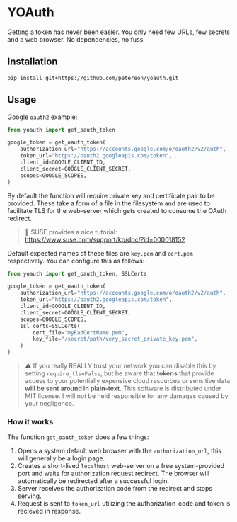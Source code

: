 # YOAuth

Getting a token has never been easier. You only need few URLs, few secrets and a web browser. No dependencies, no fuss.

## Installation

```
pip install git+https://github.com/petereon/yoauth.git
```

## Usage

Google `oauth2` example:

```python
from yoauth import get_oauth_token

google_token = get_oauth_token(
    authorization_url="https://accounts.google.com/o/oauth2/v2/auth",
    token_url="https://oauth2.googleapis.com/token",
    client_id=GOOGLE_CLIENT_ID,
    client_secret=GOOGLE_CLIENT_SECRET,
    scopes=GOOGLE_SCOPES,
)
```

By default the function will require private key and certificate pair to be provided. These take a form of a file in the filesystem and are used to facilitate TLS for the web-server which gets created to consume the OAuth redirect. 

> 📝 SUSE provides a nice tutorial: https://www.suse.com/support/kb/doc/?id=000018152

Default expected names of these files are `key.pem` and `cert.pem` respectively. You can configure this as follows:

```python
from yoauth import get_oauth_token, SSLCerts

google_token = get_oauth_token(
    authorization_url="https://accounts.google.com/o/oauth2/v2/auth",
    token_url="https://oauth2.googleapis.com/token",
    client_id=GOOGLE_CLIENT_ID,
    client_secret=GOOGLE_CLIENT_SECRET,
    scopes=GOOGLE_SCOPES,
    ssl_certs=SSLCerts(
        cert_file="myRadCertName.pem",
        key_file="/secret/path/very_secret_private_key.pem",
    )
)
```

> :warning: If you really REALLY trust your network you can disable this by setting `require_tls=False`, but be aware that **tokens** that provide access to your potentially expensive cloud resources or sensitive data **will be sent around in plain-text**. This software is distributed under MIT license. I will not be held responsible for any damages caused by your negligence.


### How it works

The function `get_oauth_token` does a few things:

1. Opens a system default web browser with the `authorization_url`, this will generally be a login page.
2. Creates a short-lived `localhost` web-server on a free system-provided port and waits for authorization request redirect. The browser will automatically be redirected after a successful login.
3. Server receives the authorization code from the redirect and stops serving.
4. Request is sent to `token_url` utilizing the authorization_code and token is recieved in response.
